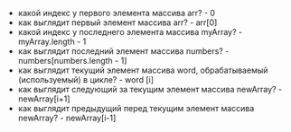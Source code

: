 - какой индекс у первого элемента массива arr? - 0
- как выглядит первый элемент массива arr? - arr[0]
- какой индекс у последнего элемента массива myArray? - myArray.length - 1
- как выглядит последний элемент массива numbers? - numbers[numbers.length - 1]
- как выглядит текущий элемент массива word, обрабатываемый (используемый) в цикле? - word [i]
- как выглядит следующий за текущим элемент массива newArray? - newArray[i+1]
- как выглядит предыдущий перед текущим элемент массива newArray? - newArray[i-1]

